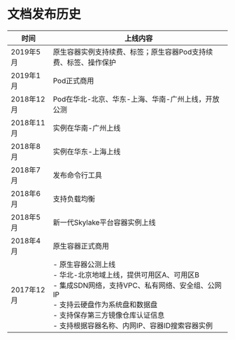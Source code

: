 
# 文档发布历史   

|时间|上线内容|
|-|-|
|2019年5月|原生容器实例支持续费、标签；原生容器Pod支持续费、标签、操作保护|
|2019年1月|Pod正式商用|
|2018年12月|Pod在华北-北京、华东-上海、华南-广州上线，开放公测|
|2018年11月|实例在华南-广州上线|
|2018年8月|实例在华东-上海上线|
|2018年7月|发布命令行工具|
|2018年6月|支持负载均衡|
|2018年5月|新一代Skylake平台容器实例上线|
|2018年4月|原生容器正式商用|
|2017年12月|- 原生容器公测上线<br>- 华北-北京地域上线，提供可用区A、可用区B<br>- 集成SDN网络，支持VPC、私有网络、安全组、公网IP<br>- 支持云硬盘作为系统盘和数据盘<br>- 支持保存第三方镜像仓库认证信息<br>- 支持根据容器名称、内网IP、容器ID搜索容器实例|


